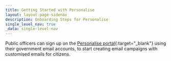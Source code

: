 ```yaml
---
title: Getting Started with Personalise
layout: layout-page-sidenav
description: Onboarding Steps for Personalise
single_level_nav: true
_data: single-level-nav
---
```


Public officers can sign up on the [Personalise portal](https://dashboard.personalise.gov.sg/signin){:target="_blank"} using their government email accounts, to start creating email campaigns with customised emails for citizens.

